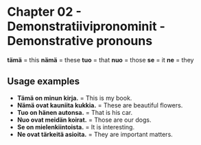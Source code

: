# Chapter 02 - Demonstratiivipronominit - Demonstrative pronouns

**tämä** = this
**nämä** = these
**tuo** = that
**nuo** = those
**se** = it
**ne** = they

## Usage examples

- **Tämä on minun kirja.** = This is my book.
- **Nämä ovat kauniita kukkia.** = These are beautiful flowers.
- **Tuo on hänen autonsa.** = That is his car.
- **Nuo ovat meidän koirat.** = Those are our dogs.
- **Se on mielenkiintoista.** = It is interesting.
- **Ne ovat tärkeitä asioita.** = They are important matters.
